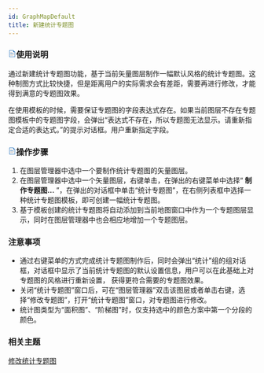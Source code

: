 ```yaml
---
id: GraphMapDefault
title: 新建统计专题图
---
```

### ![](../../img/read.gif)使用说明

通过新建统计专题图功能，基于当前矢量图层制作一幅默认风格的统计专题图。这种制图方式比较快捷，但是距离用户的实际需求会有差距，需要再进行修改，才能得到满意的专题图效果。

在使用模板的时候，需要保证专题图的字段表达式存在。如果当前图层不存在专题图模板中的专题图字段，会弹出“表达式不存在，所以专题图无法显示。请重新指定合适的表达式。”的提示对话框。用户重新指定字段。

### ![](../../img/read.gif)操作步骤

  1. 在图层管理器中选中一个要制作统计专题图的矢量图层。
  2. 在图层管理器中选中一个矢量图层，右键单击，在弹出的右键菜单中选择“ **制作专题图...** ”，在弹出的对话框中单击“统计专题图”，在右侧列表框中选择一种统计专题图模板，即可创建一幅统计专题图。 
  3. 基于模板创建的统计专题图将自动添加到当前地图窗口中作为一个专题图层显示，同时在图层管理器中也会相应地增加一个专题图层。

### 注意事项

  * 通过右键菜单的方式完成统计专题图制作后，同时会弹出“统计”组的组对话框，对话框中显示了当前统计专题图的默认设置信息，用户可以在此基础上对专题图的风格进行重新设置， 获得更符合需要的专题图效果。
  * 关闭“统计专题图”窗口后，可在“图层管理器”双击该图层或者单击右键，选择“修改专题图”，打开“统计专题图”窗口，对专题图进行修改。
  * 统计图类型为“面积图”、“阶梯图”时，仅支持选中的颜色方案中第一个分段的颜色。

### 相关主题

 [修改统计专题图](GraphMapDia)


